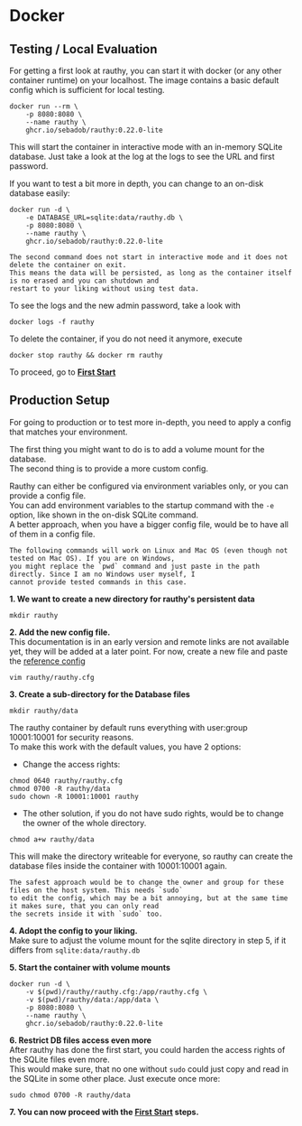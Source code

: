 # Docker

## Testing / Local Evaluation

For getting a first look at rauthy, you can start it with docker (or any other container runtime) on your localhost.
The image contains a basic default config which is sufficient for local testing.

```
docker run --rm \
    -p 8080:8080 \
    --name rauthy \
    ghcr.io/sebadob/rauthy:0.22.0-lite
```

This will start the container in interactive mode with an in-memory SQLite database. Just take a look at the log at the
logs to see the URL and first password.

If you want to test a bit more in depth, you can change to an on-disk database easily:

```
docker run -d \
    -e DATABASE_URL=sqlite:data/rauthy.db \
    -p 8080:8080 \
    --name rauthy \
    ghcr.io/sebadob/rauthy:0.22.0-lite
```

```admonish note
The second command does not start in interactive mode and it does not delete the container on exit.  
This means the data will be persisted, as long as the container itself is no erased and you can shutdown and
restart to your liking without using test data.
```

To see the logs and the new admin password, take a look with

```
docker logs -f rauthy
```

To delete the container, if you do not need it anymore, execute

```
docker stop rauthy && docker rm rauthy
```

To proceed, go to **[First Start](first_start.md)**

## Production Setup

For going to production or to test more in-depth, you need to apply a config that matches your environment.

The first thing you might want to do is to add a volume mount for the database.  
The second thing is to provide a more custom config.

Rauthy can either be configured via environment variables only, or you can provide a config file.  
You can add environment variables to the startup command with the `-e` option, like shown in the on-disk SQLite
command.  
A better approach, when you have a bigger config file, would be to have all of them in a config file.

```admonish note
The following commands will work on Linux and Mac OS (even though not tested on Mac OS). If you are on Windows,
you might replace the `pwd` command and just paste in the path directly. Since I am no Windows user myself, I
cannot provide tested commands in this case.
```

**1. We want to create a new directory for rauthy's persistent data**

```
mkdir rauthy
```

**2. Add the new config file.**  
This documentation is in an early version and remote links are not available yet, they will be added at a later
point. For now, create a new file and paste the [reference config](../config/config.html)

```
vim rauthy/rauthy.cfg
```

**3. Create a sub-directory for the Database files**

```
mkdir rauthy/data
```

The rauthy container by default runs everything with user:group 10001:10001 for security reasons.  
To make this work with the default values, you have 2 options:

- Change the access rights:

```
chmod 0640 rauthy/rauthy.cfg
chmod 0700 -R rauthy/data
sudo chown -R 10001:10001 rauthy
```

- The other solution, if you do not have sudo rights, would be to change the owner of the whole directory.

```
chmod a+w rauthy/data
```

This will make the directory writeable for everyone, so rauthy can create the database files inside the container
with 10001:10001 again.

```admonish note
The safest approach would be to change the owner and group for these files on the host system. This needs `sudo`
to edit the config, which may be a bit annoying, but at the same time it makes sure, that you can only read
the secrets inside it with `sudo` too.
```

**4. Adopt the config to your liking.**  
Make sure to adjust the volume mount for the sqlite directory in step 5, if it differs from `sqlite:data/rauthy.db`

**5. Start the container with volume mounts**

```
docker run -d \
    -v $(pwd)/rauthy/rauthy.cfg:/app/rauthy.cfg \
    -v $(pwd)/rauthy/data:/app/data \
    -p 8080:8080 \
    --name rauthy \
    ghcr.io/sebadob/rauthy:0.22.0-lite
```

**6. Restrict DB files access even more**  
After rauthy has done the first start, you could harden the access rights of the SQLite files even more.  
This would make sure, that no one without `sudo` could just copy and read in the SQLite in some other place.
Just execute once more:

```
sudo chmod 0700 -R rauthy/data
```

**7. You can now proceed with the [First Start](first_start.md) steps.**
